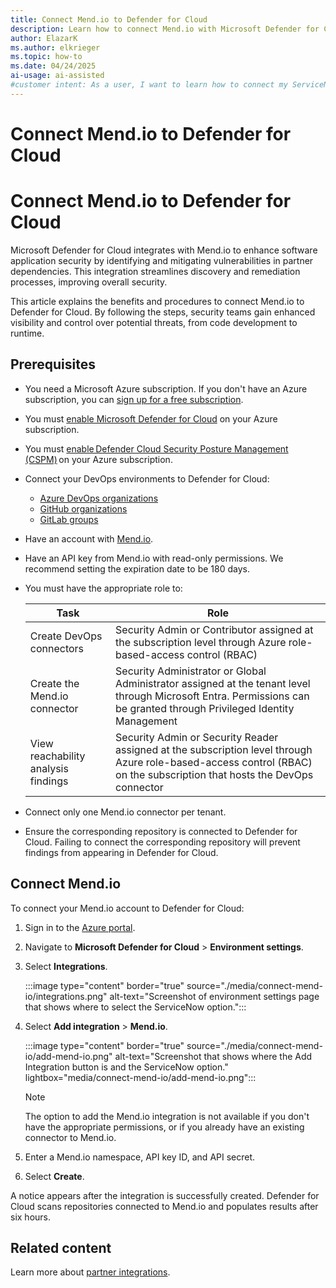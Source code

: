 ```yaml
---
title: Connect Mend.io to Defender for Cloud
description: Learn how to connect Mend.io with Microsoft Defender for Cloud to enhance vulnerability analysis and gain visibility of critical vulnerabilities.
author: ElazarK
ms.author: elkrieger
ms.topic: how-to
ms.date: 04/24/2025
ai-usage: ai-assisted
#customer intent: As a user, I want to learn how to connect my ServiceNow account with Microsoft Defender for Cloud so that I can enhance the existing vulnerability analysis security capabilities that are provided by Defender for Cloud for comprehensive code to runtime visibility of critical vulnerabilities.
---
```


# Connect Mend.io to Defender for Cloud


# Connect Mend.io to Defender for Cloud

Microsoft Defender for Cloud integrates with Mend.io to enhance software application security by identifying and mitigating vulnerabilities in partner dependencies. This integration streamlines discovery and remediation processes, improving overall security.

This article explains the benefits and procedures to connect Mend.io to Defender for Cloud. By following the steps, security teams gain enhanced visibility and control over potential threats, from code development to runtime.

## Prerequisites

- You need a Microsoft Azure subscription. If you don't have an Azure subscription, you can [sign up for a free subscription](https://azure.microsoft.com/pricing/free-trial/).

- You must [enable Microsoft Defender for Cloud](get-started.md#enable-defender-for-cloud-on-your-azure-subscription) on your Azure subscription.

- You must [enable Defender Cloud Security Posture Management (CSPM)](tutorial-enable-cspm-plan.md) on your Azure subscription.

- Connect your DevOps environments to Defender for Cloud:
  - [Azure DevOps organizations](quickstart-onboard-devops.md)
  - [GitHub organizations](quickstart-onboard-github.md)
  - [GitLab groups](quickstart-onboard-devops.md)

- Have an account with [Mend.io](https://www.mend.io/).

- Have an API key from Mend.io with read-only permissions. We recommend setting the expiration date to be 180 days.

- You must have the appropriate role to:

    | Task | Role |
    |--|--|
    | Create DevOps connectors | Security Admin or Contributor assigned at the subscription level through Azure role-based-access control (RBAC) |
    | Create the Mend.io connector | Security Administrator or Global Administrator assigned at the tenant level through Microsoft Entra. Permissions can be granted through Privileged Identity Management |
    | View reachability analysis findings | Security Admin or Security Reader assigned at the subscription level through Azure role-based-access control (RBAC) on the subscription that hosts the DevOps connector |

- Connect only one Mend.io connector per tenant.

- Ensure the corresponding repository is connected to Defender for Cloud. Failing to connect the corresponding repository will prevent findings from appearing in Defender for Cloud.

## Connect Mend.io

To connect your Mend.io account to Defender for Cloud:

1. Sign in to the [Azure portal](https://portal.azure.com/).

1. Navigate to **Microsoft Defender for Cloud** > **Environment settings**.

1. Select **Integrations**.

   :::image type="content" border="true" source="./media/connect-mend-io/integrations.png" alt-text="Screenshot of environment settings page that shows where to select the ServiceNow option.":::

1. Select **Add integration** > **Mend.io**.

   :::image type="content" border="true" source="./media/connect-mend-io/add-mend-io.png" alt-text="Screenshot that shows where the Add Integration button is and the ServiceNow option." lightbox="media/connect-mend-io/add-mend-io.png":::

    > [!NOTE] 
    > The option to add the Mend.io integration is not available if you don't have the appropriate permissions, or if you already have an existing connector to Mend.io.

1. Enter a Mend.io namespace, API key ID, and API secret.

1. Select **Create**.

A notice appears after the integration is successfully created. Defender for Cloud scans repositories connected to Mend.io and populates results after six hours.

## Related content

Learn more about [partner integrations](partner-integrations.md).
